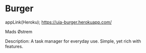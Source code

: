 # Burger

appLink(Heroku);
https://uia-burger.herokuapp.com/

Mads Østrem 

Description:
A task manager for everyday use. Simple, yet rich with features. 
